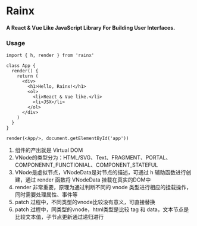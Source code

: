 # Rainx

#### A React & Vue Like JavaScript Library For Building User Interfaces.

### Usage

```
import { h, render } from 'rainx'

class App {
  render() {
    return (
      <div>
        <h1>Hello, Rainx!</h1>
        <ol>
          <li>React & Vue like.</li>
          <li>JSX</li>
        </ol>
      </div>
    )
  }
}

render(<App/>, document.getElementById('app'))
```

1. 组件的产出就是 Virtual DOM
2. VNode的类型分为：HTML/SVG、Text、FRAGMENT、PORTAL、COMPONENNT_FUNCTIONIAL、COMPONENT_STATEFUL
3. VNode是虚拟节点，VNodeData是对节点的描述，可通过 h 辅助函数进行创建，通过 render 函数将 VNodeData 挂载在真实的DOM中
4. render 非常重要，原理为通过判断不同的 vnode 类型进行相应的挂载操作，同时需要处理属性、事件等
5. patch 过程中，不同类型的vnode比较没有意义，可直接替换
6. patch 过程中，同类型的vnode，html类型是比较 tag 和 data，文本节点是比较文本值，子节点更新通过递归进行
